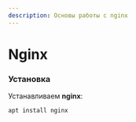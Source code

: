 ```yaml
---
description: Основы работы с nginx
---
```


# Nginx

### Установка

Устанавливаем **nginx**:

```bash
apt install nginx
```

